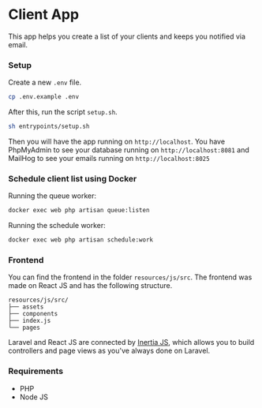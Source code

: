 # Client App

This app helps you create a list of your clients and keeps you notified via
email.

### Setup

Create a new `.env` file.

```bash
cp .env.example .env
```

After this, run the script `setup.sh`.

```bash
sh entrypoints/setup.sh
```

Then you will have the app running on `http://localhost`. You have PhpMyAdmin
to see your database running on `http://localhost:8081` and MailHog to see your
emails running on `http://localhost:8025`

### Schedule client list using Docker

Running the queue worker:

```bash
docker exec web php artisan queue:listen
```

Running the schedule worker:

```bash
docker exec web php artisan schedule:work
```

### Frontend

You can find the frontend in the folder `resources/js/src`. The frontend was
made on React JS and has the following structure.

```
resources/js/src/
├── assets
├── components
├── index.js
└── pages
```

Laravel and React JS are connected by [Inertia JS](https://inertiajs.com/),
which allows you to build controllers and page views as you've always done
on Laravel.

### Requirements

-   PHP
-   Node JS
